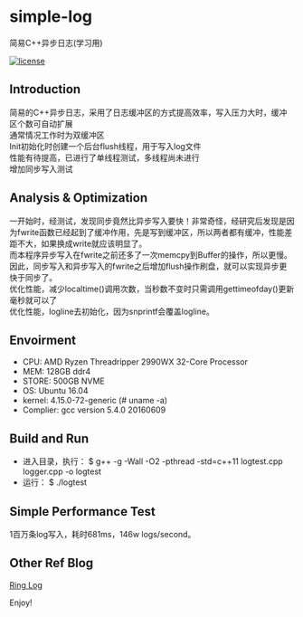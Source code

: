 # simple-log
简易C++异步日志(学习用)

[![license](https://img.shields.io/github/license/mashape/apistatus.svg)](https://opensource.org/licenses/MIT)

## Introduction 
简易的C++异步日志，采用了日志缓冲区的方式提高效率，写入压力大时，缓冲区个数可自动扩展  
通常情况工作时为双缓冲区  
Init初始化时创建一个后台flush线程，用于写入log文件  
性能有待提高，已进行了单线程测试，多线程尚未进行  
增加同步写入测试  


## Analysis & Optimization
一开始时，经测试，发现同步竟然比异步写入要快！非常奇怪，经研究后发现是因为fwrite函数已经起到了缓冲作用，先是写到缓冲区，所以两者都有缓冲，性能差距不大，如果换成write就应该明显了。  
而本程序异步写入在fwrite之前还多了一次memcpy到Buffer的操作，所以更慢。  
因此，同步写入和异步写入的fwrite之后增加flush操作刷盘，就可以实现异步更快于同步了。  
优化性能，减少localtime()调用次数，当秒数不变时只需调用gettimeofday()更新毫秒就可以了  
优化性能，logline去初始化，因为snprintf会覆盖logline。  

## Envoirment  
* CPU: AMD Ryzen Threadripper 2990WX 32-Core Processor
* MEM: 128GB ddr4
* STORE: 500GB NVME
* OS: Ubuntu 16.04
* kernel: 4.15.0-72-generic (# uname -a)
* Complier: gcc version 5.4.0 20160609

## Build and Run
* 进入目录，执行：
  $ g++ -g -Wall -O2 -pthread -std=c++11 logtest.cpp logger.cpp  -o logtest
* 运行：
  $ ./logtest

## Simple Performance Test
1百万条log写入，耗时681ms，146w logs/second。

## Other Ref Blog

[Ring Log](https://github.com/LeechanX/Ring-Log)  


Enjoy!